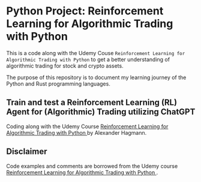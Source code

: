 # Python Project: Reinforcement Learning for Algorithmic Trading with Python


This is a code along with the Udemy Couse `Reinforcement Learning for Algorithmic Trading with Python` to get a better understanding of algorithmic trading for stock and crypto assets.

The purpose of this repository is to document my learning journey of the Python and Rust programming languages.

## Train and test a Reinforcement Learning (RL) Agent for (Algorithmic) Trading utilizing ChatGPT

Coding along with the Udemy Course [Reinforcement Learning for Algorithmic Trading with Python ](https://www.udemy.com/course/reinforcement-learning-for-algorithmic-trading-with-python/) by Alexander Hagmann.


## Disclaimer

Code examples and comments are borrowed from the Udemy course [Reinforcement Learning for Algorithmic Trading with Python ](https://www.udemy.com/course/reinforcement-learning-for-algorithmic-trading-with-python/).


